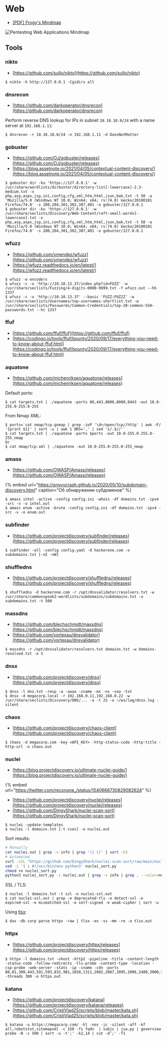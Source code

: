 # Web

- [[PDF] Frogy's Mindmap](https://github.com/iamthefrogy/Web-Application-Pentest-Checklist/raw/main/Frogy%27s%20Mindmap.pdf)

![Pentesting Web Applications Mindmap](https://miro.medium.com/max/2400/1*8lN7TaTnlZSPEikpHFQnuA.png)




## Tools



### nikto

* [https://github.com/sullo/nikto](https://github.com/sullo/nikto)

```
$ nikto -h http://127.0.0.1 -Cgidirs all
```



### dnsrecon

* [https://github.com/darkoperator/dnsrecon](https://github.com/darkoperator/dnsrecon)

Perform reverse DNS lookup for IPs in subnet `10.10.10.0/24` with a name server at `192.168.1.11`:

```
$ dnsrecon -r 10.10.10.0/24 -n 192.168.1.11 -d DoesNotMatter
```



### gobuster

* [https://github.com/OJ/gobuster/releases](https://github.com/OJ/gobuster/releases)
* [https://blog.assetnote.io/2021/04/05/contextual-content-discovery/](https://blog.assetnote.io/2021/04/05/contextual-content-discovery/)

```
$ gobuster dir -ku 'https://127.0.0.1' -w /usr/share/wordlists/dirbuster/directory-list[-lowercase]-2.3-medium.txt -x php,asp,aspx,jsp,ini,config,cfg,xml,htm,html,json,bak,txt -t 50 -a 'Mozilla/5.0 (Windows NT 10.0; Win64; x64; rv:74.0) Gecko/20100101 Firefox/74.0' -s 200,204,301,302,307,401 -o gobuster/127.0.0.1
$ gobuster dir -ku 'https://127.0.0.1' -w /usr/share/seclists/Discovery/Web-Content/raft-small-words[-lowercase].txt -x php,asp,aspx,jsp,ini,config,cfg,xml,htm,html,json,bak,txt -t 50 -a 'Mozilla/5.0 (Windows NT 10.0; Win64; x64; rv:74.0) Gecko/20100101 Firefox/74.0' -s 200,204,301,302,307,401 -o gobuster/127.0.0.1
```



### wfuzz

* [https://github.com/xmendez/wfuzz](https://github.com/xmendez/wfuzz)
* [https://wfuzz.readthedocs.io/en/latest/](https://wfuzz.readthedocs.io/en/latest/)

```
$ wfuzz -e encoders
$ wfuzz -c -u 'http://10.10.13.37/index.php?id=FUZZ' -w /usr/share/seclists/Fuzzing/4-digits-0000-9999.txt -f wfuzz.out --hh 1337
$ wfuzz -c -u 'http://10.10.13.37' --basic 'FUZZ:FUZ2Z' -w /usr/share/seclists/Usernames/top-usernames-shortlist.txt -w /usr/share/seclists/Passwords/Common-Credentials/top-20-common-SSH-passwords.txt --hc 1337
```



### ffuf

* [https://github.com/ffuf/ffuf](https://github.com/ffuf/ffuf)
* [https://codingo.io/tools/ffuf/bounty/2020/09/17/everything-you-need-to-know-about-ffuf.html](https://codingo.io/tools/ffuf/bounty/2020/09/17/everything-you-need-to-know-about-ffuf.html)



### aquatone

* [https://github.com/michenriksen/aquatone/releases](https://github.com/michenriksen/aquatone/releases)

Default ports:

```
$ cat targets.txt | ./aquatone -ports 80,443,8000,8080,8443 -out 10.0-255.0-255.0-255
```

From Nmap XML:

```
$ ports=`cat nmap/tcp.gnmap | grep -ioP '\d+/open/tcp//http' | awk -F/ '{print $1}' | sort -u | awk 1 ORS=',' | sed 's/.$//'`
$ cat targets.txt | ./aquatone -ports $ports -out 10.0-255.0-255.0-255_nmap
Or
$ cat nmap/tcp.xml | ./aquatone -out 10.0-255.0-255.0-255_nmap
```



### amass

* [https://github.com/OWASP/Amass/releases](https://github.com/OWASP/Amass/releases)

{% embed url="https://snovvcrash.github.io/2020/05/10/subdomain-discovery.html" caption="Об обнаружении субдоменов" %}

```
$ amass intel -active -config config.ini -whois -df domains.txt -ipv4 -src -v -o intel.out
$ amass enum -active -brute -config config.ini -df domains.txt -ipv4 -src -v -o enum.out
```



### subfinder

* [https://github.com/projectdiscovery/subfinder/releases](https://github.com/projectdiscovery/subfinder/releases)

```
$ subfinder -all -config config.yaml -d hackerone.com -o subdomains.txt [-oI -nW]
```



### shuffledns

* [https://github.com/projectdiscovery/shuffledns/releases](https://github.com/projectdiscovery/shuffledns/releases)

```
$ shuffledns -d hackerone.com -r /opt/dnsvalidator/resolvers.txt -w /usr/share/commonspeak2-wordlists/subdomains/subdomains.txt -o subdomains.txt -t 500
```



### massdns

* [https://github.com/blechschmidt/massdns](https://github.com/blechschmidt/massdns)
* [https://github.com/vortexau/dnsvalidator](https://github.com/vortexau/dnsvalidator)

```
$ massdns -r /opt/dnsvalidator/resolvers.txt domains.txt -w domains-resolved.txt -o S
```



### dnsx

- [https://github.com/projectdiscovery/dnsx](https://github.com/projectdiscovery/dnsx)

```
$ dnsx -l dns.txt -resp -a -aaaa -cname -mx -ns -soa -txt
$ dnsx -d megacorp.local -r 192.168.0.11,192.168.0.22 -w /usr/share/seclists/Discovery/DNS/... -a -t 25 -o ~/ws/log/dnsx.log -silent
```



### chaos

* [https://github.com/projectdiscovery/chaos-client](https://github.com/projectdiscovery/chaos-client)

```
$ chaos -d megacorp.com -key <API_KEY> -http-status-code -http-title -http-url -o chaos.out
```



### nuclei

- [https://blog.projectdiscovery.io/ultimate-nuclei-guide/](https://blog.projectdiscovery.io/ultimate-nuclei-guide/)

{% embed url="https://twitter.com/reconone_/status/1540666730829082624" %}

* [https://github.com/projectdiscovery/nuclei/releases](https://github.com/projectdiscovery/nuclei/releases)
* [https://github.com/DingyShark/nuclei-scan-sort](https://github.com/DingyShark/nuclei-scan-sort)

```
$ nuclei -update-templates
$ nuclei -l domains.txt [-t cves] -o nuclei.out
```

Sort results:

```bash
# Manually
cat nuclei.out | grep -v info | grep '\] \[' | sort -k3
# Automated
curl -sSL "https://github.com/DingyShark/nuclei-scan-sort/raw/main/nuclei_sort.py" -o nuclei_sort.py
sed -i '1 i #!/usr/bin/env python3' nuclei_sort.py
chmod +x nuclei_sort.py
python3 nuclei_sort.py -i nuclei.out | grep -v info | grep . --color=none
```

SSL / TLS:

```
$ nuclei -l domains.txt -t ssl -o nuclei-ssl.out
$ cat nuclei-ssl.out | grep -e deprecated-tls -e detect-ssl -e expired-ssl -e mismatched-ssl -e self-signed -e weak-cipher | sort -u
```

Using [tlsx](https://github.com/projectdiscovery/tlsx/releases):

```
$ das -db corp parse https -raw | tlsx -ex -ss -mm -re -o tlsx.out
```



### httpx

* [https://github.com/projectdiscovery/httpx/releases](https://github.com/projectdiscovery/httpx/releases)

```
$ httpx -l domains.txt -vhost -http2 -pipeline -title -content-length -status-code -follow-redirects -tls-probe -content-type -location -csp-probe -web-server -stats -ip -cname -cdn -ports 80,81,300,443,591,593,832,981,1010,1311,2082,2087,2095,2096,2480,3000,3128,3333,4243,4567,4711,4712,4993,5000,5104,5108,5800,6543,7000,7396,7474,8000,8001,8008,8014,8042,8069,8080,8081,8088,8090,8091,8118,8123,8172,8222,8243,8280,8281,8333,8443,8500,8834,8880,8888,8983,9000,9043,9060,9080,9090,9091,9200,9443,9800,9981,12443,16080,18091,18092,20720,28017 -threads 300 -o httpx.out
```



### katana

- [https://github.com/projectdiscovery/katana](https://github.com/projectdiscovery/katana/releases)
- [https://github.com/CristiVlad25/scripts/blob/master/kata.sh](https://github.com/CristiVlad25/scripts/blob/master/kata.sh)

```
$ katana -u https://megacorp.com/ -hl -nos -jc -silent -aff -kf all,robotstxt,sitemapxml -c 150 -fs fqdn  | subjs | jsa.py | goverview probe -N -c 500 | sort -u -t';' -k2,14 | cut -d';' -f1
```
